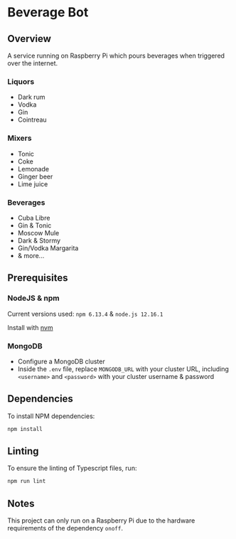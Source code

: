 # Beverage Bot

## Overview
A service running on Raspberry Pi which pours beverages when triggered over the internet.

### Liquors
- Dark rum
- Vodka
- Gin
- Cointreau

### Mixers
- Tonic
- Coke
- Lemonade
- Ginger beer
- Lime juice

### Beverages
- Cuba Libre
- Gin & Tonic
- Moscow Mule
- Dark & Stormy
- Gin/Vodka Margarita
- & more...

## Prerequisites

### NodeJS & npm
Current versions used: `npm 6.13.4` & `node.js 12.16.1`

Install with [nvm](https://github.com/creationix/nvm)

### MongoDB
- Configure a MongoDB cluster
- Inside the `.env` file, replace `MONGODB_URL` with your cluster URL, including `<username>` and `<password>` with your cluster username & password

## Dependencies
To install NPM dependencies:

```bash
npm install
```

## Linting
To ensure the linting of Typescript files, run:

```bash
npm run lint
```

## Notes
This project can only run on a Raspberry Pi due to the hardware requirements of the dependency `onoff`.